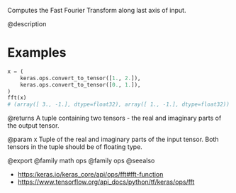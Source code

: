 Computes the Fast Fourier Transform along last axis of input.

@description

# Examples
```python
x = (
    keras.ops.convert_to_tensor([1., 2.]),
    keras.ops.convert_to_tensor([0., 1.]),
)
fft(x)
# (array([ 3., -1.], dtype=float32), array([ 1., -1.], dtype=float32))
```

@returns
A tuple containing two tensors - the real and imaginary parts of the
output tensor.

@param x
Tuple of the real and imaginary parts of the input tensor. Both
tensors in the tuple should be of floating type.

@export
@family math ops
@family ops
@seealso
+ <https:/keras.io/keras_core/api/ops/fft#fft-function>
+ <https://www.tensorflow.org/api_docs/python/tf/keras/ops/fft>
